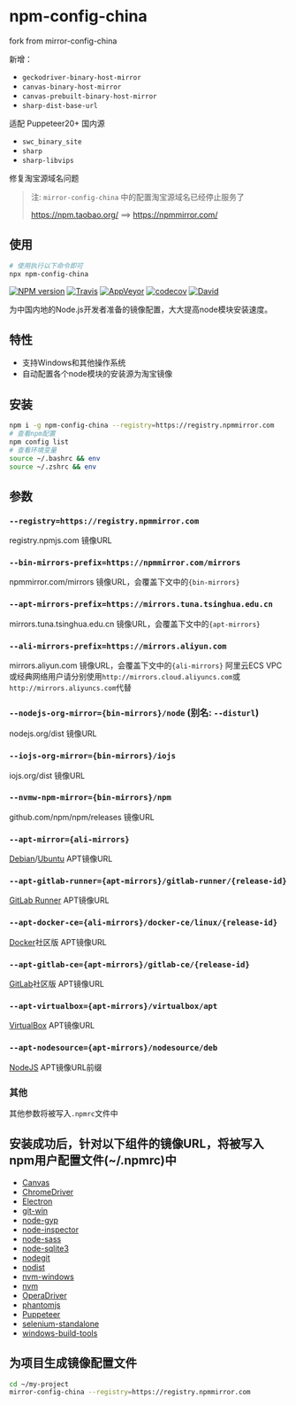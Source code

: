 # npm-config-china

fork from mirror-config-china

新增：

- `geckodriver-binary-host-mirror`
- `canvas-binary-host-mirror`
- `canvas-prebuilt-binary-host-mirror`
- `sharp-dist-base-url`

适配 Puppeteer20+ 国内源

- `swc_binary_site`
- `sharp`
- `sharp-libvips`

修复淘宝源域名问题

> 注: `mirror-config-china` 中的配置淘宝源域名已经停止服务了
>
> https://npm.taobao.org/ ==> https://npmmirror.com/

## 使用

```bash
# 使用执行以下命令即可
npx npm-config-china
```

[![NPM version](https://img.shields.io/npm/v/mirror-config-china.svg?style=flat-square)](https://www.npmjs.com/package/mirror-config-china)
[![Travis](https://img.shields.io/travis/gucong3000/mirror-config-china.svg?&label=Linux)](https://travis-ci.org/gucong3000/mirror-config-china)
[![AppVeyor](https://img.shields.io/appveyor/ci/gucong3000/mirror-config-china.svg?&label=Windows)](https://ci.appveyor.com/project/gucong3000/mirror-config-china)
[![codecov](https://img.shields.io/codecov/c/github/gucong3000/mirror-config-china.svg)](https://codecov.io/gh/gucong3000/mirror-config-china)
[![David](https://img.shields.io/david/gucong3000/mirror-config-china.svg)](https://david-dm.org/gucong3000/mirror-config-china)

为中国内地的Node.js开发者准备的镜像配置，大大提高node模块安装速度。

## 特性

- 支持Windows和其他操作系统
- 自动配置各个node模块的安装源为淘宝镜像

## 安装

```bash
npm i -g npm-config-china --registry=https://registry.npmmirror.com
# 查看npm配置
npm config list
# 查看环境变量
source ~/.bashrc && env
source ~/.zshrc && env
```

## 参数

### `--registry=https://registry.npmmirror.com`

registry.npmjs.com 镜像URL

### `--bin-mirrors-prefix=https://npmmirror.com/mirrors`

npmmirror.com/mirrors 镜像URL，会覆盖下文中的`{bin-mirrors}`

### `--apt-mirrors-prefix=https://mirrors.tuna.tsinghua.edu.cn`

mirrors.tuna.tsinghua.edu.cn 镜像URL，会覆盖下文中的`{apt-mirrors}`

### `--ali-mirrors-prefix=https://mirrors.aliyun.com`

mirrors.aliyun.com 镜像URL，会覆盖下文中的`{ali-mirrors}`
阿里云ECS VPC或经典网络用户请分别使用`http://mirrors.cloud.aliyuncs.com`或`http://mirrors.aliyuncs.com`代替

### `--nodejs-org-mirror={bin-mirrors}/node` (别名: `--disturl`)

nodejs.org/dist 镜像URL

### `--iojs-org-mirror={bin-mirrors}/iojs`

iojs.org/dist 镜像URL

### `--nvmw-npm-mirror={bin-mirrors}/npm`

github.com/npm/npm/releases 镜像URL

### `--apt-mirror={ali-mirrors}`

[Debian](https://www.debian.org/mirror/list)/[Ubuntu](https://www.ubuntu.com/index_kylin) APT镜像URL

### `--apt-gitlab-runner={apt-mirrors}/gitlab-runner/{release-id}`

[GitLab Runner](https://docs.gitlab.com/runner/install/linux-repository.html#installing-the-runner) APT镜像URL

### `--apt-docker-ce={ali-mirrors}/docker-ce/linux/{release-id}`

[Docker](https://docs.docker.com/install/linux/docker-ce/debian/#install-docker-ce-1)社区版 APT镜像URL

### `--apt-gitlab-ce={apt-mirrors}/gitlab-ce/{release-id}`

[GitLab](https://about.gitlab.com/installation/)社区版 APT镜像URL

### `--apt-virtualbox={apt-mirrors}/virtualbox/apt`

[VirtualBox](https://www.virtualbox.org/) APT镜像URL

### `--apt-nodesource={apt-mirrors}/nodesource/deb`

[NodeJS](https://nodejs.org/zh-cn/download/package-manager/#linux-debian-ubuntu) APT镜像URL前缀

### 其他

其他参数将被写入`.npmrc`文件中

## 安装成功后，针对以下组件的镜像URL，将被写入npm用户配置文件(~/.npmrc)中

- [Canvas](https://www.npmjs.com/package/canvas)
- [ChromeDriver](https://www.npmjs.com/package/chromedriver)
- [Electron](https://www.npmjs.com/package/electron)
- [git-win](https://www.npmjs.com/package/git-win)
- [node-gyp](https://www.npmjs.com/package/node-gyp)
- [node-inspector](https://www.npmjs.com/package/node-inspector)
- [node-sass](https://www.npmjs.com/package/node-sass)
- [node-sqlite3](https://www.npmjs.com/package/node-sqlite3)
- [nodegit](https://www.npmjs.com/package/nodegit)
- [nodist](https://github.com/marcelklehr/nodist)
- [nvm-windows](https://github.com/coreybutler/nvm-windows)
- [nvm](https://github.com/creationix/nvm)
- [OperaDriver](https://www.npmjs.com/package/operadriver)
- [phantomjs](https://www.npmjs.com/package/phantomjs)
- [Puppeteer](https://www.npmjs.com/package/puppeteer)
- [selenium-standalone](https://www.npmjs.com/package/selenium-standalone)
- [windows-build-tools](https://www.npmjs.com/package/windows-build-tools)

## 为项目生成镜像配置文件

```bash
cd ~/my-project
mirror-config-china --registry=https://registry.npmmirror.com
```
